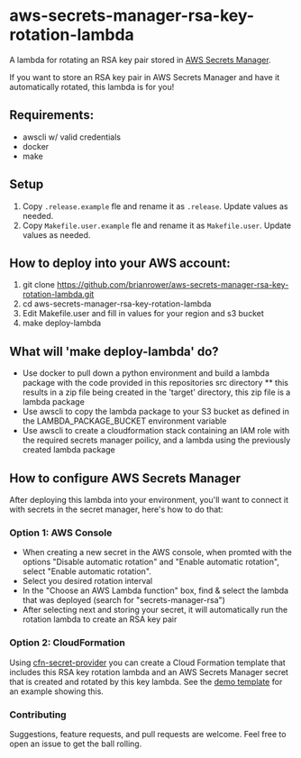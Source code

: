 # aws-secrets-manager-rsa-key-rotation-lambda
A lambda for rotating an RSA key pair stored in [AWS Secrets Manager](https://aws.amazon.com/secrets-manager).

If you want to store an RSA key pair in AWS Secrets Manager and have it automatically rotated, this lambda is for you!

## Requirements:
* awscli w/ valid credentials
* docker
* make

## Setup
1. Copy `.release.example` fle and rename it as `.release`. Update values as needed.
1. Copy `Makefile.user.example` fle and rename it as `Makefile.user`. Update values as needed.

## How to deploy into your AWS account:
1. git clone https://github.com/brianrower/aws-secrets-manager-rsa-key-rotation-lambda.git
2. cd aws-secrets-manager-rsa-key-rotation-lambda
3. Edit Makefile.user and fill in values for your region and s3 bucket
4. make deploy-lambda

## What will 'make deploy-lambda' do?
* Use docker to pull down a python environment and build a lambda package with the code provided in this repositories src directory
** this results in a zip file being created in the 'target' directory, this zip file is a lambda package
* Use awscli to copy the lambda package to your S3 bucket as defined in the LAMBDA_PACKAGE_BUCKET environment variable
* Use awscli to create a cloudformation stack containing an IAM role with the required secrets manager poilicy, and a lambda using the previously created lambda package

## How to configure AWS Secrets Manager
After deploying this lambda into your environment, 
you'll want to connect it with secrets in the secret manager, here's how to do that:

### Option 1: AWS Console
* When creating a new secret in the AWS console, when promted with the options 
    "Disable automatic rotation" and "Enable automatic rotation", select 
    "Enable automatic rotation".
* Select you desired rotation interval
* In the "Choose an AWS Lambda function" box, 
    find & select the lambda that was deployed (search for "secrets-manager-rsa")
* After selecting next and storing your secret, 
    it will automatically run the rotation lambda to create an RSA key pair

### Option 2: CloudFormation
Using [cfn-secret-provider](https://github.com/brianrower/cfn-secret-provider) you can create a Cloud Formation template 
that includes this RSA key rotation lambda and an AWS Secrets Manager secret that is created and rotated by this key
lambda. See the [demo template](https://github.com/brianrower/aws-secrets-manager-rsa-key-rotation-lambda/blob/master/cloudformation/secrets-manager-secret-with-rotation.yaml)
for an example showing this.

### Contributing
Suggestions, feature requests, and pull requests are welcome. Feel free to open an issue to get the ball rolling. 